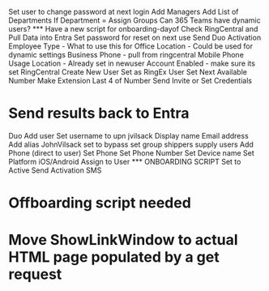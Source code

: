 Set user to change password at next login
Add Managers
Add List of Departments
If Department = Assign Groups
Can 365 Teams have dynamic users?
*** Have a new script for onboarding-dayof
  Check RingCentral and Pull Data into Entra
  Set password for reset on next use
  Send Duo Activation
Employee Type - What to use this for
Office Location - Could be used for dynamic settings
Business Phone - pull from ringcentral
Mobile Phone
Usage Location - Already set in newuser
Account Enabled - make sure its set
RingCentral
  Create New User
  Set as RingEx User
  Set Next Available Number
  Make Extension Last 4 of Number
  Send Invite or Set Credentials
  # Send results back to Entra
Duo
  Add user
    Set username to upn jvilsack
    Display name
    Email address
    Add alias JohnVilsack
    set to bypass
    set group shippers supply users
  Add Phone (direct to user)
    Set Phone
    Set Phone Number
    Set Device name
    Set Platform iOS/Android
    Assign to User
*** ONBOARDING SCRIPT
  Set to Active
  Send Activation SMS



# Offboarding script needed
# Move ShowLinkWindow to actual HTML page populated by a get request


